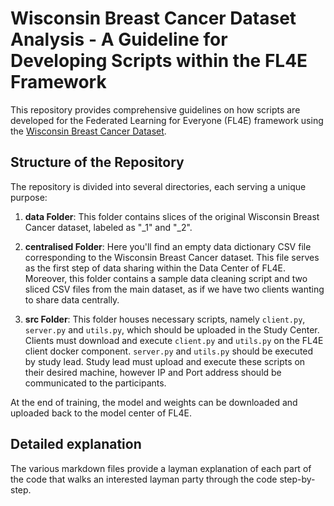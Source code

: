 # Wisconsin Breast Cancer Dataset Analysis - A Guideline for Developing Scripts within the FL4E Framework

This repository provides comprehensive guidelines on how scripts are developed for the Federated Learning for Everyone (FL4E) framework using the [Wisconsin Breast Cancer Dataset](https://archive.ics.uci.edu/ml/datasets/Breast+Cancer+Wisconsin+(Diagnostic)). 

## Structure of the Repository

The repository is divided into several directories, each serving a unique purpose:

1. **data Folder**: This folder contains slices of the original Wisconsin Breast Cancer dataset, labeled as "_1" and "_2". 

2. **centralised Folder**: Here you'll find an empty data dictionary CSV file corresponding to the Wisconsin Breast Cancer dataset. This file serves as the first step of data sharing within the Data Center of FL4E. Moreover, this folder contains a sample data cleaning script and two sliced CSV files from the main dataset, as if we have two clients wanting to share data centrally.

3. **src Folder**: This folder houses necessary scripts, namely `client.py`, `server.py` and `utils.py`, which should be uploaded in the Study Center. Clients must download and execute `client.py` and `utils.py` on the FL4E client docker component. `server.py` and `utils.py` should be executed by study lead. Study lead must upload and execute these scripts on their desired machine, however IP and Port address should be communicated to the participants. 

At the end of training, the model and weights can be downloaded and uploaded back to the model center of FL4E.

## Detailed explanation

The various markdown files provide a layman explanation of each part of the code that walks an interested layman party through the code step-by-step.